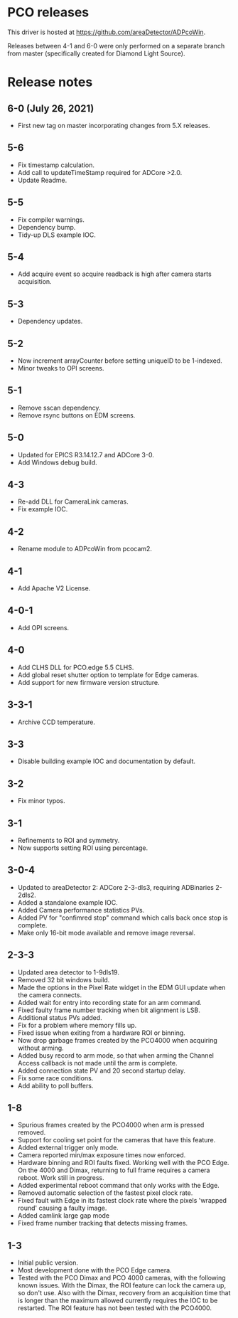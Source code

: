 PCO releases
============

This driver is hosted at https://github.com/areaDetector/ADPcoWin.

Releases between 4-1 and 6-0 were only performed on a separate branch
from master (specifically created for Diamond Light Source).


Release notes
=============

6-0 (July 26, 2021)
---
* First new tag on master incorporating changes from 5.X releases.

5-6
---
* Fix timestamp calculation.
* Add call to updateTimeStamp required for ADCore >2.0.
* Update Readme.

5-5
---
* Fix compiler warnings.
* Dependency bump.
* Tidy-up DLS example IOC.

5-4
---
* Add acquire event so acquire readback is high after camera starts acquisition.

5-3
---
* Dependency updates.

5-2
---
* Now increment arrayCounter before setting uniqueID to be 1-indexed.
* Minor tweaks to OPI screens.

5-1
---
* Remove sscan dependency.
* Remove rsync buttons on EDM screens.

5-0
---
* Updated for EPICS R3.14.12.7 and ADCore 3-0.
* Add Windows debug build.

4-3
---
* Re-add DLL for CameraLink cameras.
* Fix example IOC.

4-2
---
* Rename module to ADPcoWin from pcocam2.

4-1
---
* Add Apache V2 License.

4-0-1
-----
* Add OPI screens.

4-0
---
* Add CLHS DLL for PCO.edge 5.5 CLHS.
* Add global reset shutter option to template for Edge cameras.
* Add support for new firmware version structure.

3-3-1
-----
* Archive CCD temperature.

3-3
---
* Disable building example IOC and documentation by default.

3-2
---
* Fix minor typos.

3-1
---
* Refinements to ROI and symmetry.
* Now supports setting ROI using percentage.

3-0-4
-----
* Updated to areaDetector 2: ADCore 2-3-dls3, requiring ADBinaries 2-2dls2.
* Added a standalone example IOC.
* Added Camera performance statistics PVs.
* Added PV for "confimred stop" command which calls back once stop is complete.
* Make only 16-bit mode available and remove image reversal.

2-3-3
-----
* Updated area detector to 1-9dls19.
* Removed 32 bit windows build.
* Made the options in the Pixel Rate widget in the EDM GUI update when the camera connects.
* Added wait for entry into recording state for an arm command.
* Fixed faulty frame number tracking when bit alignment is LSB.
* Additional status PVs added.
* Fix for a problem where memory fills up.
* Fixed issue when exiting from a hardware ROI or binning.
* Now drop garbage frames created by the PCO4000 when acquiring without arming.
* Added busy record to arm mode, so that when arming the Channel Access callback is not made until the arm is complete.
* Added connection state PV and 20 second startup delay.
* Fix some race conditions.
* Add ability to poll buffers.

1-8
---
* Spurious frames created by the PCO4000 when arm is pressed removed.
* Support for cooling set point for the cameras that have this feature.
* Added external trigger only mode.
* Camera reported min/max exposure times now enforced.
* Hardware binning and ROI faults fixed.  Working well with the PCO Edge. On the 4000 and Dimax, returning to full frame requires a camera reboot. Work still in progress.
* Added experimental reboot command that only works with the Edge.
* Removed automatic selection of the fastest pixel clock rate.
* Fixed fault with Edge in its fastest clock rate where the pixels 'wrapped round' causing a faulty image.
* Added camlink large gap mode
* Fixed frame number tracking that detects missing frames.

1-3
---
* Initial public version.
* Most development done with the PCO Edge camera.
* Tested with the PCO Dimax and PCO 4000 cameras, with the following known issues. With the Dimax, the ROI feature can lock the camera up, so don't use. Also with the Dimax, recovery from an acquisition time that is longer than the
maximum allowed currently requires the IOC to be restarted.
The ROI feature has not been tested with the PCO4000. 
